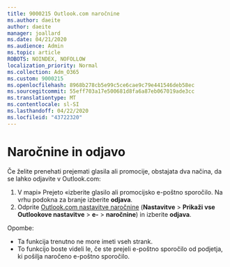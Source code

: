 ```yaml
---
title: 9000215 Outlook.com naročnine
ms.author: daeite
author: daeite
manager: joallard
ms.date: 04/21/2020
ms.audience: Admin
ms.topic: article
ROBOTS: NOINDEX, NOFOLLOW
localization_priority: Normal
ms.collection: Adm_O365
ms.custom: 9000215
ms.openlocfilehash: 8968b278cb5e99c5ce6cae9c79e441546deb58ec
ms.sourcegitcommit: 55eff703a17e500681d8fa6a87eb067019ade3cc
ms.translationtype: MT
ms.contentlocale: sl-SI
ms.lasthandoff: 04/22/2020
ms.locfileid: "43722320"
---
```

# <a name="subscriptions-and-unsubscribing"></a>Naročnine in odjavo

Če želite prenehati prejemati glasila ali promocije, obstajata dva načina, da se lahko odjavite v Outlook.com:

1. V mapi» Prejeto «izberite glasilo ali promocijsko e-poštno sporočilo. Na vrhu podokna za branje izberite **odjava**.
2. Odprite [Outlook.com nastavitve naročnine](https://outlook.live.com/mail/options/mail/brandsSubscriptions) (**Nastavitve** > **Prikaži vse Outlookove nastavitve** > **e-** > **naročnine**) in izberite **odjava**.

Opombe:

- Ta funkcija trenutno ne more imeti vseh strank.
- To funkcijo boste videli le, če ste prejeli e-poštno sporočilo od podjetja, ki pošilja naročeno e-poštno sporočilo.